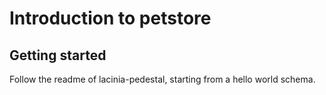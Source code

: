# Introduction to petstore

## Getting started
Follow the readme of lacinia-pedestal, starting from a hello world schema. 